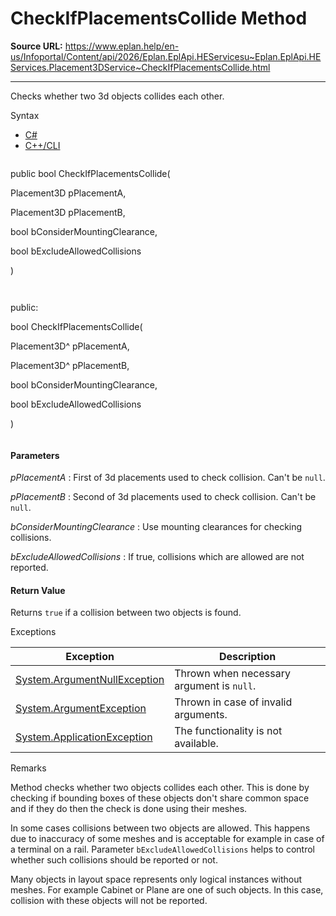 # CheckIfPlacementsCollide Method

**Source URL:** https://www.eplan.help/en-us/Infoportal/Content/api/2026/Eplan.EplApi.HEServicesu~Eplan.EplApi.HEServices.Placement3DService~CheckIfPlacementsCollide.html

---

Checks whether two 3d objects collides each other.

Syntax

- [C#](#i-syntax-CS)
- [C++/CLI](#i-syntax-CPP2005)

```
```
public bool CheckIfPlacementsCollide( 

   Placement3D pPlacementA,

   Placement3D pPlacementB,

   bool bConsiderMountingClearance,

   bool bExcludeAllowedCollisions

)
```
```

```
```
public:

bool CheckIfPlacementsCollide( 

   Placement3D^ pPlacementA,

   Placement3D^ pPlacementB,

   bool bConsiderMountingClearance,

   bool bExcludeAllowedCollisions

)
```
```

#### Parameters

*pPlacementA*
:   First of 3d placements used to check collision. Can't be `null`.

*pPlacementB*
:   Second of 3d placements used to check collision. Can't be `null`.

*bConsiderMountingClearance*
:   Use mounting clearances for checking collisions.

*bExcludeAllowedCollisions*
:   If true, collisions which are allowed are not reported.

#### Return Value

Returns `true` if a collision between two objects is found.

Exceptions

| Exception | Description |
| --- | --- |
| [System.ArgumentNullException](#) | Thrown when necessary argument is `null`. |
| [System.ArgumentException](#) | Thrown in case of invalid arguments. |
| [System.ApplicationException](#) | The functionality is not available. |

Remarks

Method checks whether two objects collides each other. This is done by checking if bounding boxes of these objects don't share common space and if they do then the check is done using their meshes.

In some cases collisions between two objects are allowed. This happens due to inaccuracy of some meshes and is acceptable for example in case of a terminal on a rail. Parameter `bExcludeAllowedCollisions` helps to control whether such collisions should be reported or not.

Many objects in layout space represents only logical instances without meshes. For example Cabinet or Plane are one of such objects. In this case, collision with these objects will not be reported.
